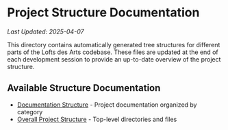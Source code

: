 # Project Structure Documentation

*Last Updated: 2025-04-07*

This directory contains automatically generated tree structures for different parts of the Lofts des Arts codebase.
These files are updated at the end of each development session to provide an up-to-date overview of the project structure.

## Available Structure Documentation

- [Documentation Structure](./docs-structure.md) - Project documentation organized by category
- [Overall Project Structure](./overall-structure.md) - Top-level directories and files
